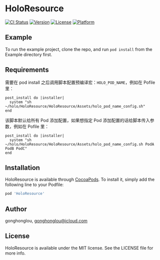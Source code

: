 # HoloResource

[![CI Status](https://img.shields.io/travis/gonghonglou/HoloResource.svg?style=flat)](https://travis-ci.org/gonghonglou/HoloResource)
[![Version](https://img.shields.io/cocoapods/v/HoloResource.svg?style=flat)](https://cocoapods.org/pods/HoloResource)
[![License](https://img.shields.io/cocoapods/l/HoloResource.svg?style=flat)](https://cocoapods.org/pods/HoloResource)
[![Platform](https://img.shields.io/cocoapods/p/HoloResource.svg?style=flat)](https://cocoapods.org/pods/HoloResource)

## Example

To run the example project, clone the repo, and run `pod install` from the Example directory first.

## Requirements

需要在 pod install 之后调用脚本配置预编译宏：`HOLO_POD_NAME`，例如在 Pofile 里：
```shell
post_install do |installer|
  system "sh ~/holo/HoloResource/HoloResource/Assets/holo_pod_name_config.sh"
end
```

该脚本默认给所有 Pod 添加配置，如果想指定 Pod 添加配置的话给脚本传入参数，例如在 Pofile 里：
```shell
post_install do |installer|
  system "sh ~/holo/HoloResource/HoloResource/Assets/holo_pod_name_config.sh PodA PodB PodC"
end
```

## Installation

HoloResource is available through [CocoaPods](https://cocoapods.org). To install
it, simply add the following line to your Podfile:

```ruby
pod 'HoloResource'
```

## Author

gonghonglou, gonghonglou@icloud.com

## License

HoloResource is available under the MIT license. See the LICENSE file for more info.
